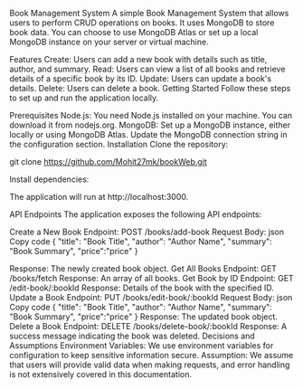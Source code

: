 Book Management System
A simple Book Management System that allows users to perform CRUD operations on books. It uses MongoDB to store book data. You can choose to use MongoDB Atlas or set up a local MongoDB instance on your server or virtual machine.


Features
Create: Users can add a new book with details such as title, author, and summary.
Read: Users can view a list of all books and retrieve details of a specific book by its ID.
Update: Users can update a book's details.
Delete: Users can delete a book.
Getting Started
Follow these steps to set up and run the application locally.

Prerequisites
Node.js: You need Node.js installed on your machine. You can download it from nodejs.org.
MongoDB: Set up a MongoDB instance, either locally or using MongoDB Atlas. Update the MongoDB connection string in the configuration section.
Installation
Clone the repository:


 git clone https://github.com/Mohit27mk/bookWeb.git

Install dependencies:



The application will run at http://localhost:3000.

API Endpoints
The application exposes the following API endpoints:

Create a New Book
Endpoint: POST /books/add-book
Request Body:
json
Copy code
{
  "title": "Book Title",
  "author": "Author Name",
  "summary": "Book Summary",
  "price":"price"
}

Response: The newly created book object.
Get All Books
Endpoint: GET /books/fetch
Response: An array of all books.
Get Book by ID
Endpoint: GET /edit-book/:bookId
Response: Details of the book with the specified ID.
Update a Book
Endpoint: PUT /books/edit-book/:bookId
Request Body:
json
Copy code
{
  "title": "Book Title",
  "author": "Author Name",
  "summary": "Book Summary",
  "price":"price"
}
Response: The updated book object.
Delete a Book
Endpoint: DELETE /books/delete-book/:bookId
Response: A success message indicating the book was deleted.
Decisions and Assumptions
Environment Variables: We use environment variables for configuration to keep sensitive information secure.
Assumption: We assume that users will provide valid data when making requests, and error handling is not extensively covered in this documentation.